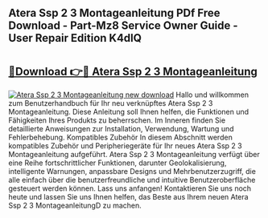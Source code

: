 ## Atera Ssp 2 3 Montageanleitung PDf Free Download - Part-Mz8 Service Owner Guide - User Repair Edition K4dlQ

# <h2><a href="http://df7290.blite.top/?on=Atera+Ssp+2+3+Montageanleitung">🔗Download 👉🔴 Atera Ssp 2 3 Montageanleitung</a></h2>

[![Atera Ssp 2 3 Montageanleitung new download](https://i.imgur.com/lujVjoI.png)](http://df7290.blite.top/?on=Atera+Ssp+2+3+Montageanleitung)
Hallo und willkommen zum Benutzerhandbuch für Ihr neu verknüpftes Atera Ssp 2 3 Montageanleitung. Diese Anleitung soll Ihnen helfen, die Funktionen und Fähigkeiten Ihres Produkts zu beherrschen. Im Inneren finden Sie detaillierte Anweisungen zur Installation, Verwendung, Wartung und Fehlerbehebung. Kompatibles Zubehör In diesem Abschnitt werden kompatibles Zubehör und Peripheriegeräte für Ihr neues Atera Ssp 2 3 Montageanleitung aufgeführt. Atera Ssp 2 3 Montageanleitung verfügt über eine Reihe fortschrittlicher Funktionen, darunter Geolokalisierung, intelligente Warnungen, anpassbare Designs und Mehrbenutzerzugriff, die alle einfach über die benutzerfreundliche und intuitive Benutzeroberfläche gesteuert werden können. Lass uns anfangen! Kontaktieren Sie uns noch heute und lassen Sie uns Ihnen helfen, das Beste aus Ihrem neuen Atera Ssp 2 3 MontageanleitungD zu machen.

